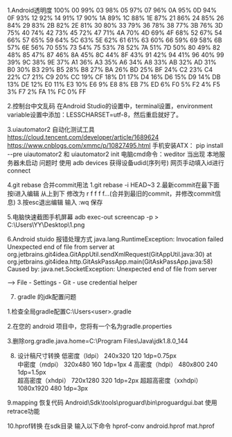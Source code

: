 1.Android透明度
    100%	00
    99%	03
    98%	05
    97%	07
    96%	0A
    95%	0D
    94%	0F
    93%	12
    92%	14
    91%	17
    90%	1A
    89%	1C
    88%	1E
    87%	21
    86%	24
    85%	26
    84%	29
    83%	2B
    82%	2E
    81%	30
    80%	33
    79%	36
    78%	38
    77%	3B
    76%	3D
    75%	40
    74%	42
    73%	45
    72%	47
    71%	4A
    70%	4D
    69%	4F
    68%	52
    67%	54
    66%	57
    65%	59
    64%	5C
    63%	5E
    62%	61
    61%	63
    60%	66
    59%	69
    58%	6B
    57%	6E
    56%	70
    55%	73
    54%	75
    53%	78
    52%	7A
    51%	7D
    50%	80
    49%	82
    48%	85
    47%	87
    46%	8A
    45%	8C
    44%	8F
    43%	91
    42%	94
    41%	96
    40%	99
    39%	9C
    38%	9E
    37%	A1
    36%	A3
    35%	A6
    34%	A8
    33%	AB
    32%	AD
    31%	B0
    30%	B3
    29%	B5
    28%	B8
    27%	BA
    26%	BD
    25%	BF
    24%	C2
    23%	C4
    22%	C7
    21%	C9
    20%	CC
    19%	CF
    18%	D1
    17%	D4
    16%	D6
    15%	D9
    14%	DB
    13%	DE
    12%	E0
    11%	E3
    10%	E6
    9%	E8
    8%	EB
    7%	ED
    6%	F0
    5%	F2
    4%	F5
    3%	F7
    2%	FA
    1%	FC
    0%	FF
    
2.控制台中文乱码
在Android Studio的设置中，terminal设置，environment variable设置中添加：LESSCHARSET=utf-8，然后重启就好了。

3.uiautomator2 自动化测试工具 
https://cloud.tencent.com/developer/article/1689624
https://www.cnblogs.com/xmmc/p/10827495.html
手机安装ATX： pip install --pre uiautomator2  和  uiautomator2 init
电脑cmd命令：weditor
当出现 本地服务器未启动 问题时
使用 adb devices 获得设备udid(序列号) 网页手动填入id进行connect

4.git rebase 合并commit用法
  1.git rebase -i HEAD~3
  2.最新commit在最下面 按i进入编辑  从上到下 修改为 r f f f f...(合并到最旧的commit，并修改commit信息)
  3.按esc退出编辑 输入 :wq 保存
  
  
5.电脑快速截图手机屏幕
 adb exec-out screencap -p > C:\Users\YY\Desktop\1.png

6.Android stuido 报错处理方式
java.lang.RuntimeException: Invocation failed Unexpected end of file from server
at org.jetbrains.git4idea.GitAppUtil.sendXmlRequest(GitAppUtil.java:30)
at org.jetbrains.git4idea.http.GitAskPassApp.main(GitAskPassApp.java:58)
Caused by: java.net.SocketException: Unexpected end of file from server

--> File - Settings - Git - use credential helper

7. gradle 的jdk配置问题

1.检查全局gradle配置C:\Users\<user>\.gradle

2.在您的 android 项目中，您将有一个名为gradle.properties

3.删除org.gradle.java.home=C:\\Program Files\\Java\\jdk1.8.0_144


8. 设计稿尺寸转换
低密度（ldpi）	240x320	120	1dp=0.75px	
中密度（mdpi）	320x480	160	1dp=1px	4
高密度（hdpi）	480x800	240	1dp=1.5px	
超高密度（xhdpi）	720x1280	320	1dp=2px	
超超高密度（xxhdpi）	1080x1920	480	1dp=3px	                                                         

9.mapping 恢复代码
Android\Sdk\tools\proguard\bin\proguardgui.bat 使用retrace功能

10.hprof转换
在sdk目录 输入以下命令
hprof-conv android.hprof mat.hprof
   
   